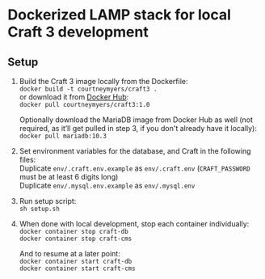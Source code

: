 # Dockerized LAMP stack for local Craft 3 development

## Setup

1. Build the Craft 3 image locally from the Dockerfile:    
    `docker build -t courtneymyers/craft3 .`    
    or download it from [Docker Hub](https://hub.docker.com/r/courtneymyers/craft3):    
    `docker pull courtneymyers/craft3:1.0`    

    Optionally download the MariaDB image from Docker Hub as well (not required, as it’ll get pulled in step 3, if you don't already have it locally):    
    `docker pull mariadb:10.3`    

2. Set environment variables for the database, and Craft in the following files:    
    Duplicate `env/.craft.env.example` as `env/.craft.env` (`CRAFT_PASSWORD` must be at least 6 digits long)    
    Duplicate `env/.mysql.env.example` as `env/.mysql.env`    

3. Run setup script:    
    `sh setup.sh`    

4. When done with local development, stop each container individually:    
    `docker container stop craft-db`    
    `docker container stop craft-cms`    

    And to resume at a later point:    
    `docker container start craft-db`    
    `docker container start craft-cms`    
